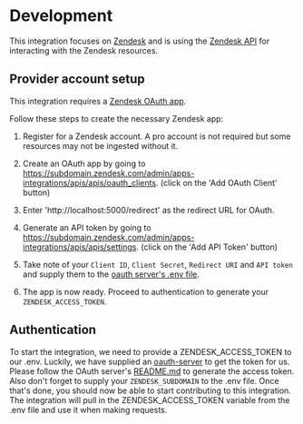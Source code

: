# Development

This integration focuses on [Zendesk](https://www.zendesk.com/) and is using the
[Zendesk API](https://developer.zendesk.com/api-reference/) for interacting with
the Zendesk resources.

## Provider account setup

This integration requires a
[Zendesk OAuth app](https://developer.zendesk.com/documentation/live-chat/getting-started/auth/).

Follow these steps to create the necessary Zendesk app:

1. Register for a Zendesk account. A pro account is not required but some
   resources may not be ingested without it.

2. Create an OAuth app by going to
   https://subdomain.zendesk.com/admin/apps-integrations/apis/apis/oauth_clients.
   (click on the 'Add OAuth Client' button)

3. Enter 'http://localhost:5000/redirect' as the redirect URL for OAuth.

4. Generate an API token by going to
   https://subdomain.zendesk.com/admin/apps-integrations/apis/apis/settings.
   (click on the 'Add API Token' button)

5. Take note of your `Client ID`, `Client Secret`, `Redirect URI` and
   `API token` and supply them to the
   [oauth server's .env file](../oauth-server/.env).

6. The app is now ready. Proceed to authentication to generate your
   `ZENDESK_ACCESS_TOKEN`.

## Authentication

To start the integration, we need to provide a ZENDESK_ACCESS_TOKEN to our .env.
Luckily, we have supplied an [oauth-server](../oauth-server) to get the token
for us. Please follow the OAuth server's [README.md](../oauth-server/README.md)
to generate the access token. Also don't forget to supply your
`ZENDESK_SUBDOMAIN` to the .env file. Once that's done, you should now be able
to start contributing to this integration. The integration will pull in the
ZENDESK_ACCESS_TOKEN variable from the .env file and use it when making
requests.
